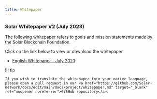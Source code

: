 ```yaml
---
title: Whitepaper
---
```


<!-- use h3 tag to preserve empty toc -->
<h3>Solar Whitepaper V2 (July 2023)</h3>

The following whitepaper refers to goals and mission statements made by the Solar Blockchain Foundation.

Click on the link below to view or download the whitepaper.

- [English Whitepaper - July 2023](/assets/documents/whitepaper-july-2023.pdf)

!!! tip

    If you wish to translate the whitepaper into your native language, please open a pull request in our <a href="https://github.com/Solar-network/docs/edit/main/docs/project/whitepaper.md" target="_blank" rel="noopener noreferrer">GitHub repository</a>.
